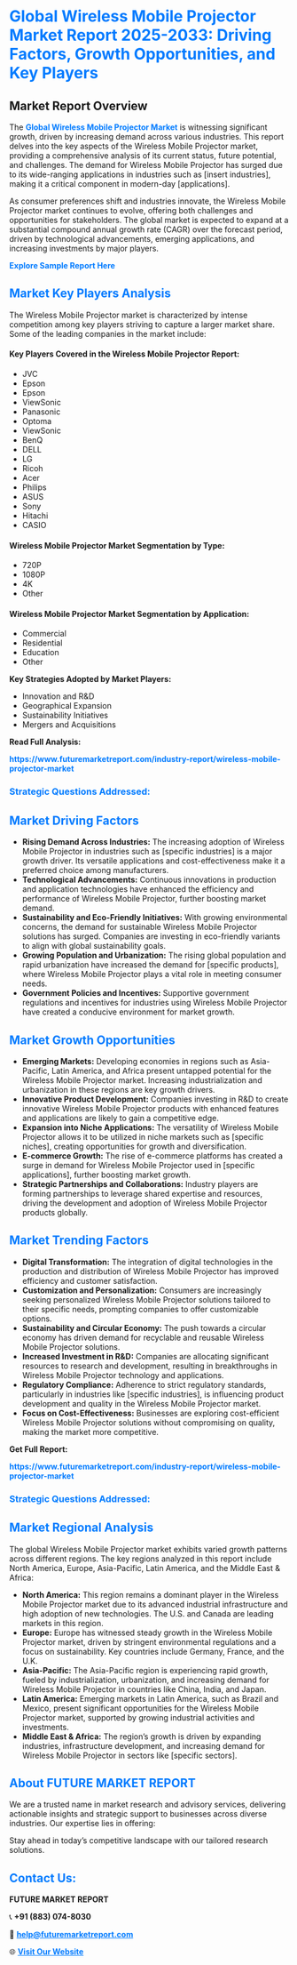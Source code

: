 <h1 style="color: #007BFF;">Global Wireless Mobile Projector Market Report 2025-2033: Driving Factors, Growth Opportunities, and Key Players</h1>

<section id="overview">
<h2>Market Report Overview</h2>
<p>The <a href="https://www.futuremarketreport.com/industry-report/wireless-mobile-projector-market" style="color: #007BFF; text-decoration: none;"><strong>Global Wireless Mobile Projector Market</strong></a> is witnessing significant growth, driven by increasing demand across various industries. This report delves into the key aspects of the Wireless Mobile Projector market, providing a comprehensive analysis of its current status, future potential, and challenges. The demand for Wireless Mobile Projector has surged due to its wide-ranging applications in industries such as [insert industries], making it a critical component in modern-day [applications].</p>
<p>As consumer preferences shift and industries innovate, the Wireless Mobile Projector market continues to evolve, offering both challenges and opportunities for stakeholders. The global market is expected to expand at a substantial compound annual growth rate (CAGR) over the forecast period, driven by technological advancements, emerging applications, and increasing investments by major players.</p>
</section>

<section id="overview">
<p><a href="https://www.futuremarketreport.com/request-sample/reportId=75526" style="color: #007BFF; text-decoration: none;"><strong>Explore Sample Report Here</strong></a></p>
</section>

<section id="key-players">
<h2 style="color: #007BFF;">Market Key Players Analysis</h2>
<p>The Wireless Mobile Projector market is characterized by intense competition among key players striving to capture a larger market share. Some of the leading companies in the market include:</p>
<h4>Key Players Covered in the Wireless Mobile Projector Report:</h4>
<ul><li>JVC</li><li>Epson</li><li>Epson</li><li>ViewSonic</li><li>Panasonic</li><li>Optoma</li><li>ViewSonic</li><li>BenQ</li><li>DELL</li><li>LG</li><li>Ricoh</li><li>Acer</li><li>Philips</li><li>ASUS</li><li>Sony</li><li>Hitachi</li><li>CASIO</li></ul>
<h4>Wireless Mobile Projector Market Segmentation by Type:</h4>
<ul><li>720P</li><li>1080P</li><li>4K</li><li>Other</li></ul>

<h4>Wireless Mobile Projector Market Segmentation by Application:</h4>
<ul><li>Commercial</li><li>Residential</li><li>Education</li><li>Other</li></ul>
<p><strong>Key Strategies Adopted by Market Players:</strong></p>
<ul>
<li>Innovation and R&D</li>
<li>Geographical Expansion</li>
<li>Sustainability Initiatives</li>
<li>Mergers and Acquisitions</li>
</ul>
</section>

<section>
<p><strong>Read Full Analysis: </strong></p><a href="https://www.futuremarketreport.com/industry-report/wireless-mobile-projector-market" style="color: #007BFF; text-decoration: none;"><strong>https://www.futuremarketreport.com/industry-report/wireless-mobile-projector-market</strong></a>
<h3 style="color: #007BFF;">Strategic Questions Addressed:</h3>
</section>

<section id="driving-factors">
<h2 style="color: #007BFF;">Market Driving Factors</h2>
<ul>
<li><strong>Rising Demand Across Industries:</strong> The increasing adoption of Wireless Mobile Projector in industries such as [specific industries] is a major growth driver. Its versatile applications and cost-effectiveness make it a preferred choice among manufacturers.</li>
<li><strong>Technological Advancements:</strong> Continuous innovations in production and application technologies have enhanced the efficiency and performance of Wireless Mobile Projector, further boosting market demand.</li>
<li><strong>Sustainability and Eco-Friendly Initiatives:</strong> With growing environmental concerns, the demand for sustainable Wireless Mobile Projector solutions has surged. Companies are investing in eco-friendly variants to align with global sustainability goals.</li>
<li><strong>Growing Population and Urbanization:</strong> The rising global population and rapid urbanization have increased the demand for [specific products], where Wireless Mobile Projector plays a vital role in meeting consumer needs.</li>
<li><strong>Government Policies and Incentives:</strong> Supportive government regulations and incentives for industries using Wireless Mobile Projector have created a conducive environment for market growth.</li>
</ul>
</section>

<section id="growth-opportunities">
<h2 style="color: #007BFF;">Market Growth Opportunities</h2>
<ul>
<li><strong>Emerging Markets:</strong> Developing economies in regions such as Asia-Pacific, Latin America, and Africa present untapped potential for the Wireless Mobile Projector market. Increasing industrialization and urbanization in these regions are key growth drivers.</li>
<li><strong>Innovative Product Development:</strong> Companies investing in R&D to create innovative Wireless Mobile Projector products with enhanced features and applications are likely to gain a competitive edge.</li>
<li><strong>Expansion into Niche Applications:</strong> The versatility of Wireless Mobile Projector allows it to be utilized in niche markets such as [specific niches], creating opportunities for growth and diversification.</li>
<li><strong>E-commerce Growth:</strong> The rise of e-commerce platforms has created a surge in demand for Wireless Mobile Projector used in [specific applications], further boosting market growth.</li>
<li><strong>Strategic Partnerships and Collaborations:</strong> Industry players are forming partnerships to leverage shared expertise and resources, driving the development and adoption of Wireless Mobile Projector products globally.</li>
</ul>
</section>

<section id="trending-factors">
<h2 style="color: #007BFF;">Market Trending Factors</h2>
<ul>
<li><strong>Digital Transformation:</strong> The integration of digital technologies in the production and distribution of Wireless Mobile Projector has improved efficiency and customer satisfaction.</li>
<li><strong>Customization and Personalization:</strong> Consumers are increasingly seeking personalized Wireless Mobile Projector solutions tailored to their specific needs, prompting companies to offer customizable options.</li>
<li><strong>Sustainability and Circular Economy:</strong> The push towards a circular economy has driven demand for recyclable and reusable Wireless Mobile Projector solutions.</li>
<li><strong>Increased Investment in R&D:</strong> Companies are allocating significant resources to research and development, resulting in breakthroughs in Wireless Mobile Projector technology and applications.</li>
<li><strong>Regulatory Compliance:</strong> Adherence to strict regulatory standards, particularly in industries like [specific industries], is influencing product development and quality in the Wireless Mobile Projector market.</li>
<li><strong>Focus on Cost-Effectiveness:</strong> Businesses are exploring cost-efficient Wireless Mobile Projector solutions without compromising on quality, making the market more competitive.</li>
</ul>
</section>

<section>
<p><strong>Get Full Report: </strong></p><a href="https://www.futuremarketreport.com/industry-report/wireless-mobile-projector-market" style="color: #007BFF; text-decoration: none;"><strong>https://www.futuremarketreport.com/industry-report/wireless-mobile-projector-market</strong></a>
<h3 style="color: #007BFF;">Strategic Questions Addressed:</h3>
</section>


<section id="regional-analysis">
<h2 style="color: #007BFF;">Market Regional Analysis</h2>
<p>The global Wireless Mobile Projector market exhibits varied growth patterns across different regions. The key regions analyzed in this report include North America, Europe, Asia-Pacific, Latin America, and the Middle East & Africa:</p>
<ul>
<li><strong>North America:</strong> This region remains a dominant player in the Wireless Mobile Projector market due to its advanced industrial infrastructure and high adoption of new technologies. The U.S. and Canada are leading markets in this region.</li>
<li><strong>Europe:</strong> Europe has witnessed steady growth in the Wireless Mobile Projector market, driven by stringent environmental regulations and a focus on sustainability. Key countries include Germany, France, and the U.K.</li>
<li><strong>Asia-Pacific:</strong> The Asia-Pacific region is experiencing rapid growth, fueled by industrialization, urbanization, and increasing demand for Wireless Mobile Projector in countries like China, India, and Japan.</li>
<li><strong>Latin America:</strong> Emerging markets in Latin America, such as Brazil and Mexico, present significant opportunities for the Wireless Mobile Projector market, supported by growing industrial activities and investments.</li>
<li><strong>Middle East & Africa:</strong> The region’s growth is driven by expanding industries, infrastructure development, and increasing demand for Wireless Mobile Projector in sectors like [specific sectors].</li>
</ul>
</section>

<footer>
<h2 style="color: #007BFF;">About FUTURE MARKET REPORT</h2>
<p>We are a trusted name in market research and advisory services, delivering actionable insights and strategic support to businesses across diverse industries. Our expertise lies in offering:</p>

<p>Stay ahead in today’s competitive landscape with our tailored research solutions.</p>

<h2 style="color: #007BFF;">Contact Us:</h2>
<p><strong>FUTURE MARKET REPORT</strong></p>
<p>📞 <strong>+91 (883) 074-8030</strong></p>
<p>📧 <strong><a href="mailto:help@futuremarketreport.com" style="color: #007BFF;">help@futuremarketreport.com</a></strong></p>
<p>🌐 <strong><a href="https://www.futuremarketreport.com/" style="color: #007BFF;">Visit Our Website</a></strong></p>
</footer>